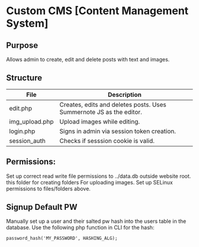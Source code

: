 

# Custom CMS [Content Management System]

## Purpose
Allows admin to create, edit and delete posts with text and images.

## Structure
| File | Description |
| -------- | --------- |
| edit.php  | Creates, edits and deletes posts. Uses Summernote JS as the editor. |
| img_upload.php | Upload images while editing. |
| login.php |Signs in admin via session token creation. |
| session_auth | Checks if sesssion cookie is valid. |


## Permissions: 
Set up correct read write file permissions to 
	../data.db outside website root.
	this folder for creating folders
	For uploading images.
Set up SELinux permissions to files/folders above.

## Signup Default PW
Manually set up a user and their salted pw hash into the users table in the database. Use the following php function in CLI for the hash:
```
password_hash('MY_PASSWORD', HASHING_ALG);
```